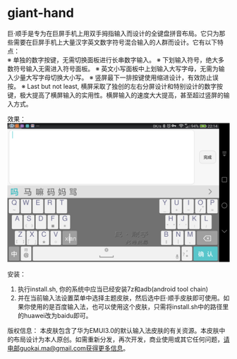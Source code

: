 # giant-hand
巨·顺手是专为在巨屏手机上用双手拇指输入而设计的全键盘拼音布局。它只为那些需要在巨屏手机上大量汉字英文数字符号混合输入的人群而设计。它有以下特点：                                              
※ 单独的数字按键，无需切换面板进行长串数字输入。
※ 下划输入符号，绝大多数符号输入无需进入符号面板。
※ 英文小写面板中上划输入大写字母，无需为输入少量大写字母切换大小写。
※ 竖屏最下一排按键使用缩进设计，有效防止误按。
※ Last but not least, 横屏采取了独创的左右分屏设计和特别设计的数字按键，极大提高了横屏输入的实用性。横屏输入的速度大大提高，甚至超过竖屏的输入方式。

效果：
![effect](https://github.com/akeygma/giant-hand/blob/master/demo.png)

安装：
1. 执行install.sh, 你的系统中应当已经安装7z和adb(android tool chain)
2. 并在当前输入法设置菜单中选择主题皮肤，然后选中巨·顺手皮肤即可使用。如果你使用的是百度输入法，也可以使用这个皮肤，只需将install.sh中的路径里的huawei改为baidu即可。

版权信息：
本皮肤包含了华为EMUI3.0的默认输入法皮肤的有关资源。本皮肤中的布局设计为本人原创。如需重新分发，再次开发，商业使用或其它任何问题，请电邮guokai.ma@gmail.com获得更多信息。
